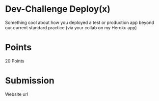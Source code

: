 # Dev-Challenge Deploy(x)

  Something cool about how you deployed a test or production app beyond our current standard practice (via your collab on my Heroku app)

# Points
  20 Points

# Submission
  Website url